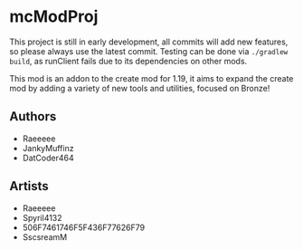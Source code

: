 # mcModProj
This project is still in early development, all commits will add new features, so please always use the latest commit.
Testing can be done via `./gradlew build`, as runClient fails due to its dependencies on other mods.

This mod is an addon to the create mod for 1.19, it aims to expand the create mod by adding a variety of new tools and utilities, focused on Bronze!

## Authors
- Raeeeee
- JankyMuffinz
- DatCoder464
## Artists
- Raeeeee
- Spyril4132
- 506F7461746F5F436F77626F79
- SscsreamM
